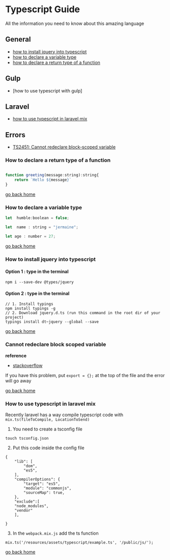 # Typescript Guide

All the information you need to know about this amazing language

## General

- [how to install jquery into typescript][jquery-type]
- [how to declare a variable type][data-type]
- [how to declare a return type of a function][function-type]

## Gulp

- [how to use typescript with gulp]

## Laravel

- [how to use typescript in laravel mix][type-mix]

## Errors
-  [TS2451: Cannot redeclare block-scoped variable ][redeclare-variable]

[function-type]:#how-to-declare-a-return-type-of-a-function
[data-type]:#how-to-declare-a-variable-type
[jquery-type]:#how-to-install-jquery-into-typescript
[redeclare-variable]:#cannot-redeclare-block-scoped-variable
[home]:#typescript-guide
[type-mix]:#how-to-use-typescript-in-laravel-mix


### How to declare a return type of a function

```js

function greeting(message:string):string{
    return `Hello ${message}`
}
```

[go back home][home]

### How to declare a variable type


```js
let  humble:boolean = false;

let  name : string = "jermaine";

let age : number = 27;
```

[go back home][home]

### How to install jquery into typescript

#### Option 1 : type in the terminal

```
npm i --save-dev @types/jquery

```

#### Option 2 : type in the terminal 

```
// 1. Install typings
npm install typings -g
// 2. Download jquery.d.ts (run this command in the root dir of your project)
typings install dt~jquery --global --save

```

[go back home][home]

### Cannot redeclare block scoped variable

**reference**
- [stackoverflow](https://stackoverflow.com/questions/40900791/cannot-redeclare-block-scoped-variable-in-unrelated-files)

If you have this problem, put `export = {};` at the top of the file and the error will go away

[go back home][home]


### How to use typescript in laravel mix

Recently laravel has a way compile typescript code with `mix.ts(fileToCompile, LocationToSend)`

1. You need to  create a tsconfig file

```
touch tsconfig.json
```

2. Put this code inside the config file

```
{
    "lib": [
        "dom",
        "es5",
    ],
    "compilerOptions": {
        "target": "es5",
        "module": "commonjs",
        "sourceMap": true,
    },
    "exclude":[
	"node_modules",
	"vendor"
	],

}
```
3. In the `webpack.mix.js` add the ts function

```
mix.ts('/resources/assets/typescript/example.ts', '/public/js/');

```

[go back home][home]

